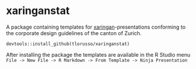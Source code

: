 # xaringanstat

A package containing templates for [xaringan](https://github.com/yihui/xaringan)-presentations conforming to the corporate design guidelines of the canton of Zurich.

`devtools::install_github(tlorusso/xaringanstat)`

After installing the package the templates are available in  the R Studio menu `File -> New File -> R Markdown -> From Template -> Ninja Presentation`
